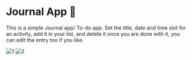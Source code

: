 
# Journal App 📓

This is a simple Journal app/ To-do app. Set the title, date and time slot for an activity, add it in your list, and delete it once you are done with it, you can edit the entry too if you like.

![1](https://user-images.githubusercontent.com/87115681/217315281-8005c267-01df-45ca-b841-fc0b0973286d.jpeg)
![2](https://user-images.githubusercontent.com/87115681/217315292-1a7cacb2-090a-4d2b-ad74-32caee6c25a2.jpeg)
